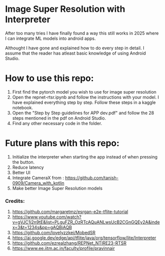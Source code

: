 # Image Super Resolution with Interpreter
 After too many tries I have finally found a way this still works in 2025 where I can integrate ML models into android apps.


Althought I have gone and explained how to do every step in detail. I assume that the reader has atleast basic knowledge of using Android Studio.

 # How to use this repo:
 1. First find the pytorch model you wish to use for image super resolution
 2. Open the repnet-rtsr.ipynb and follow the instructions with your model. I have explained everything step by step. Follow these steps in a kaggle notebook.
 3. Open the "Step by Step guidelines for APP dev.pdf" and follow the 28 steps mentioned in the pdf on Android Studio.
 4. Find any other necessary code in the folder.

# Future plans with this repo:
1. Initialize the interpreter when starting the app instead of when pressing the button.
2. Reduce latency
3. Better UI
4. Integrate CameraX from : https://github.com/tanish-0909/Camera_with_kotlin
5. Make better Image Super Resolution models


### Credits:
1. https://github.com/margaretmz/esrgan-e2e-tflite-tutorial
2. https://www.youtube.com/watch?v=gVJC1j2n9tE&list=PLguFZR_OzRTcAQuANLwsUcB2CGnGQEy2A&index=3&t=1234s&pp=gAQBiAQB
3. https://github.com/lovelyzzkei/MobedSR
4. https://ai.google.dev/edge/api/tflite/java/org/tensorflow/lite/Interpreter
5. https://github.com/ezrealzhang/REPNet_NTIRE23-RTSR
6. https://www.ee.iitm.ac.in/faculty/profile/pravinnair
